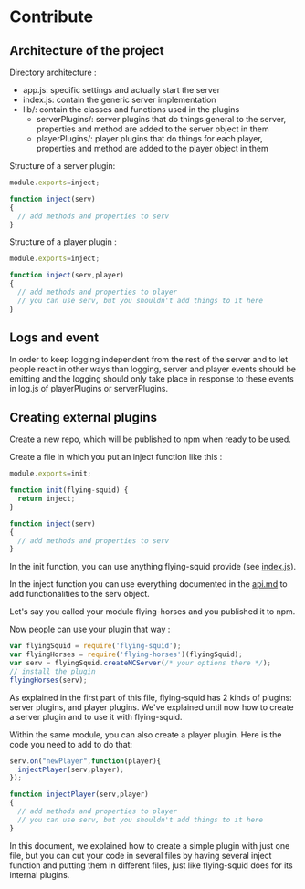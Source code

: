 # Contribute

## Architecture of the project

Directory architecture :

* app.js: specific settings and actually start the server
* index.js: contain the generic server implementation
* lib/: contain the classes and functions used in the plugins
  * serverPlugins/: server plugins that do things general to the server, 
  properties and method are added to the server object in them
  * playerPlugins/: player plugins that do things for each player, properties and method are added to the player object in them
  
Structure of a server plugin:

```js
module.exports=inject;

function inject(serv)
{
  // add methods and properties to serv
}
```

Structure of a player plugin :

```js
module.exports=inject;

function inject(serv,player)
{
  // add methods and properties to player
  // you can use serv, but you shouldn't add things to it here
}
```

## Logs and event

In order to keep logging independent from the rest of the server and to let people react in other ways than logging,
server and player events should be emitting and the logging should only take place in response to these events
in log.js of playerPlugins or serverPlugins.

## Creating external plugins

Create a new repo, which will be published to npm when ready to be used.

Create a file in which you put an inject function like this :

```js
module.exports=init;

function init(flying-squid) {
  return inject;
}

function inject(serv)
{
  // add methods and properties to serv
}
```

In the init function, you can use anything flying-squid provide 
(see [index.js](https://github.com/mhsjlw/flying-squid/blob/master/index.js#L11)).

In the inject function you can use everything documented in the [api.md](api.md) to add functionalities to the serv object.

Let's say you called your module flying-horses and you published it to npm.

Now people can use your plugin that way : 

```js
var flyingSquid = require('flying-squid');
var flyingHorses = require('flying-horses')(flyingSquid);
var serv = flyingSquid.createMCServer(/* your options there */);
// install the plugin
flyingHorses(serv);
```

As explained in the first part of this file, flying-squid has 2 kinds of plugins: server plugins, and player plugins.
We've explained until now how to create a server plugin and to use it with flying-squid.

Within the same module, you can also create a player plugin. Here is the code you need to add to do that:

```js
serv.on("newPlayer",function(player){
  injectPlayer(serv,player);
});

function injectPlayer(serv,player)
{
  // add methods and properties to player
  // you can use serv, but you shouldn't add things to it here
}
```

In this document, we explained how to create a simple plugin with just one file, but you can cut your code
in several files by having several inject function and putting them in different files, just like flying-squid does for its internal plugins.
